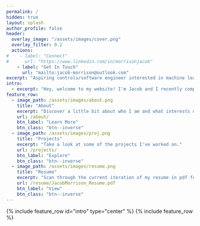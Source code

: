 ```yaml
---
permalink: /
hidden: true
layout: splash
author_profile: false
header:
  overlay_image: "/assets/images/cover.png"
  overlay_filter: 0.2
  actions:
#    - label: "Connect"
#      url: "https://www.linkedin.com/in/morrisonjacob"
    - label: "Get In Touch"
      url: "mailto:jacob-morrison@outlook.com"
excerpt: "Aspiring controls/software engineer interested in machine learning and its applications"
intro: 
  - excerpt: "Hey, welcome to my website! I'm Jacob and I recently completed a master's degree in Mechanical Engineering at the University of British Columbia with the Control Engineering Laboratory where I focused on using machine learning techniques to improve control performance. Feel free to poke around to learn a little more about me."
feature_row:
  - image_path: /assets/images/about.png
    title: "About"
    excerpt: "Discover a little bit about who I am and what interests me."
    url: /about/
    btn_label: "Learn More"
    btn_class: "btn--inverse"
  - image_path: /assets/images/proj.png
    title: "Projects"
    excerpt: "Take a look at some of the projects I've worked on."
    url: /projects/
    btn_label: "Explore"
    btn_class: "btn--inverse"
  - image_path: /assets/images/resume.png
    title: "Resume"
    excerpt: "Scan through the current iteration of my resume in pdf format."
    url: /resume/JacobMorrison_Resume.pdf
    btn_label: "View"
    btn_class: "btn--inverse"
---
```

{% include feature_row id="intro" type="center" %}
{% include feature_row %}
